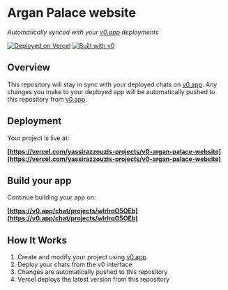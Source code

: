 # Argan Palace website

*Automatically synced with your [v0.app](https://v0.app) deployments*

[![Deployed on Vercel](https://img.shields.io/badge/Deployed%20on-Vercel-black?style=for-the-badge&logo=vercel)](https://vercel.com/yassirazzouzis-projects/v0-argan-palace-website)
[![Built with v0](https://img.shields.io/badge/Built%20with-v0.app-black?style=for-the-badge)](https://v0.app/chat/projects/wlrlrqO5OEb)

## Overview

This repository will stay in sync with your deployed chats on [v0.app](https://v0.app).
Any changes you make to your deployed app will be automatically pushed to this repository from [v0.app](https://v0.app).

## Deployment

Your project is live at:

**[https://vercel.com/yassirazzouzis-projects/v0-argan-palace-website](https://vercel.com/yassirazzouzis-projects/v0-argan-palace-website)**

## Build your app

Continue building your app on:

**[https://v0.app/chat/projects/wlrlrqO5OEb](https://v0.app/chat/projects/wlrlrqO5OEb)**

## How It Works

1. Create and modify your project using [v0.app](https://v0.app)
2. Deploy your chats from the v0 interface
3. Changes are automatically pushed to this repository
4. Vercel deploys the latest version from this repository